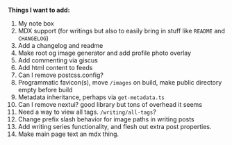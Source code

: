 **Things I want to add:**

1. My note box
2. MDX support (for writings but also to easily bring in stuff like `README` and `CHANGELOG`)
3. Add a changelog and readme
4. Make root og image generator and add profile photo overlay
5. Add commenting via giscus
6. Add html content to feeds
7. Can I remove postcss.config?
8. Programmatic favicon(s), move `/images` on build, make public directory empty before build
9. Metadata inheritance, perhaps via `get-metadata.ts`
10. Can I remove nextui? good library but tons of overhead it seems
11. Need a way to view all tags. `/writing/all-tags`?
12. Change prefix slash behavior for image paths in writing posts
13. Add writing series functionality, and flesh out extra post properties.
14. Make main page text an mdx thing.
